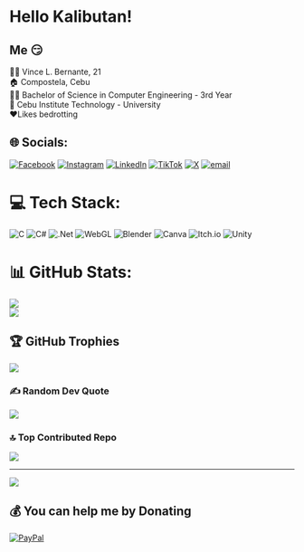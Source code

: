 # Hello Kalibutan!

## Me 😏
🙋‍♂️ Vince L. Bernante, 21<br/>
🏠 Compostela, Cebu<br/>
👨‍💻 Bachelor of Science in Computer Engineering - 3rd Year<br/>
🏫 Cebu Institute Technology - University<br/>
♥️Likes bedrotting<br/>

## 🌐 Socials:
[![Facebook](https://img.shields.io/badge/Facebook-%231877F2.svg?logo=Facebook&logoColor=white)](https://facebook.com/binxaxaxa) [![Instagram](https://img.shields.io/badge/Instagram-%23E4405F.svg?logo=Instagram&logoColor=white)](https://instagram.com/binxaxaxa) [![LinkedIn](https://img.shields.io/badge/LinkedIn-%230077B5.svg?logo=linkedin&logoColor=white)](https://linkedin.com/in/vince-bernante-094777278) [![TikTok](https://img.shields.io/badge/TikTok-%23000000.svg?logo=TikTok&logoColor=white)](https://tiktok.com/@binxaxaxa) [![X](https://img.shields.io/badge/X-black.svg?logo=X&logoColor=white)](https://x.com/Neve_Bozo) [![email](https://img.shields.io/badge/Email-D14836?logo=gmail&logoColor=white)](mailto:bernantevince@gmail.com) 

# 💻 Tech Stack:
![C](https://img.shields.io/badge/c-%2300599C.svg?style=for-the-badge&logo=c&logoColor=white) ![C#](https://img.shields.io/badge/c%23-%23239120.svg?style=for-the-badge&logo=csharp&logoColor=white) ![.Net](https://img.shields.io/badge/.NET-5C2D91?style=for-the-badge&logo=.net&logoColor=white) ![WebGL](https://img.shields.io/badge/WebGL-990000?logo=webgl&logoColor=white&style=for-the-badge) ![Blender](https://img.shields.io/badge/blender-%23F5792A.svg?style=for-the-badge&logo=blender&logoColor=white) ![Canva](https://img.shields.io/badge/Canva-%2300C4CC.svg?style=for-the-badge&logo=Canva&logoColor=white) ![Itch.io](https://img.shields.io/badge/Itch-%23FF0B34.svg?style=for-the-badge&logo=Itch.io&logoColor=white) ![Unity](https://img.shields.io/badge/unity-%23000000.svg?style=for-the-badge&logo=unity&logoColor=white)
# 📊 GitHub Stats:
<!-- ![](https://github-readme-stats.vercel.app/api?username=BinsXD&theme=radical&hide_border=true&include_all_commits=false&count_private=false)<br/> -->
![](https://nirzak-streak-stats.vercel.app/?user=BinsXD&theme=radical&hide_border=true)<br/>
![](https://github-readme-stats.vercel.app/api/top-langs/?username=BinsXD&theme=radical&hide_border=true&include_all_commits=false&count_private=false&layout=compact)

## 🏆 GitHub Trophies
![](https://github-profile-trophy.vercel.app/?username=BinsXD&theme=radical&no-frame=false&no-bg=true&margin-w=4)

### ✍️ Random Dev Quote
![](https://quotes-github-readme.vercel.app/api?type=horizontal&theme=radical)

### 🔝 Top Contributed Repo
![](https://github-contributor-stats.vercel.app/api?username=BinsXD&limit=5&theme=dark&combine_all_yearly_contributions=true)

---
[![](https://visitcount.itsvg.in/api?id=BinsXD&icon=0&color=0)](https://visitcount.itsvg.in)

  ## 💰 You can help me by Donating
  [![PayPal](https://img.shields.io/badge/PayPal-00457C?style=for-the-badge&logo=paypal&logoColor=white)](https://paypal.me/paypal.me/bernante) 

  
<!-- Proudly created with GPRM ( https://gprm.itsvg.in ) -->
   
